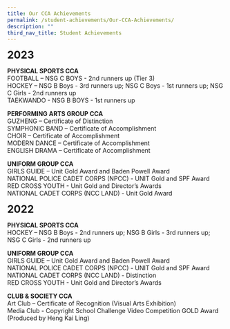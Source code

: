 ```yaml
---
title: Our CCA Achievements
permalink: /student-achievements/Our-CCA-Achievements/
description: ""
third_nav_title: Student Achievements
---
```

**<font size="5">2023</font>**

**PHYSICAL SPORTS CCA**<br>
FOOTBALL – NSG C BOYS - 2nd runners up (Tier 3) <br>
HOCKEY – NSG B Boys - 3rd runners up; NSG C Boys - 1st runners up; NSG C Girls - 2nd runners up <br>
TAEKWANDO - NSG B BOYS - 1st runners up

**PERFORMING ARTS GROUP CCA**<br>
GUZHENG – Certificate of Distinction<br>
SYMPHONIC BAND – Certificate of Accomplishment<br>
CHOIR – Certificate of Accomplishment<br>
MODERN DANCE – Certificate of Accomplishment<br>
ENGLISH DRAMA – Certificate of Accomplishment 

**UNIFORM GROUP CCA**<br>
GIRLS GUIDE – Unit Gold Award and Baden Powell Award<br>
NATIONAL POLICE CADET CORPS (NPCC) - UNIT Gold and SPF Award<br> 
RED CROSS YOUTH - Unit Gold and Director’s Awards <br>
NATIONAL CADET CORPS (NCC LAND) - Unit Gold Award


**<font size="5">2022</font>**

**PHYSICAL SPORTS CCA**<br>
HOCKEY – NSG B Boys - 2nd runners up; NSG B Girls - 3rd runners up; NSG C Girls - 2nd runners up 

**UNIFORM GROUP CCA**<br>
GIRLS GUIDE – Unit Gold Award and Baden Powell Award<br>
NATIONAL POLICE CADET CORPS (NPCC) - UNIT Gold and SPF Award<br> 
NATIONAL CADET CORPS (NCC LAND) - Distinction<br>
RED CROSS YOUTH - Unit Gold and Director’s Awards 

**CLUB &amp; SOCIETY CCA**<br>
Art Club – Certificate of Recognition (Visual Arts Exhibition)<br> 
Media Club - Copyright School Challenge Video Competition GOLD Award (Produced by Heng Kai Ling)